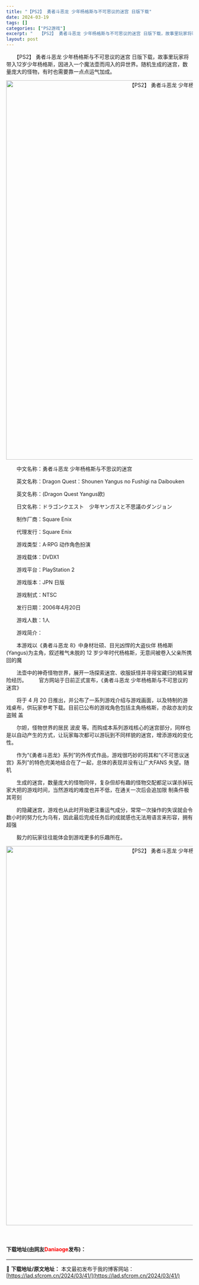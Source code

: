 ```yaml
---
title: "【PS2】 勇者斗恶龙 少年杨格斯与不可思议的迷宫 日版下载"
date: 2024-03-19
tags: []
categories: ["PS2游戏"]
excerpt: "　　【PS2】 勇者斗恶龙 少年杨格斯与不可思议的迷宫 日版下载，故事里玩家将带入12岁少年杨格斯，因进入一个魔法壶而闯入的异世界。随机生成的迷宫，数量庞大的怪物，有时也需要靠一点点运气加成。 　　中文名称：勇者斗恶龙 少年杨格斯与不思议的迷宫 　　英文名称：Dragon Quest：Shounen&hellip;"
layout: post
---
```


 <p>　　【PS2】 勇者斗恶龙 少年杨格斯与不可思议的迷宫 日版下载，故事里玩家将带入12岁少年杨格斯，因进入一个魔法壶而闯入的异世界。随机生成的迷宫，数量庞大的怪物，有时也需要靠一点点运气加成。</p> <p align="center"><img align="" border="0" src="https://lad.sfcrom.cn/wp-content/uploads/2024/03/20240319_65f99685c016a.jpg" width="1023" alt="【PS2】 勇者斗恶龙 少年杨格斯与不可思议的迷宫 日版下载" /></p> <p>　　中文名称：勇者斗恶龙 少年杨格斯与不思议的迷宫</p> <p>　　英文名称：Dragon Quest：Shounen Yangus no Fushigi na Daibouken</p> <p>　　英文名称：(Dragon Quest Yangus欧)</p> <p>　　日文名称：ドラゴンクエスト　少年ヤンガスと不思議のダンジョン</p> <p>　　制作厂商：Square Enix</p> <p>　　代理发行：Square Enix</p> <p>　　游戏类型：A&middot;RPG 动作角色扮演</p> <p>　　游戏载体：DVDX1</p> <p>　　游戏平台：PlayStation 2</p> <p>　　游戏版本：JPN 日版</p> <p>　　游戏制式：NTSC</p> <p>　　发行日期：2006年4月20日</p> <p>　　游戏人数：1人</p> <p>　　游戏简介：</p> <p>　　本游戏以《勇者斗恶龙 8》中身材壮硕、目光凶悍的大盗伙伴 杨格斯(Yangus)为主角，叙述稚气未脱的 12 岁少年时代杨格斯，无意间被卷入父亲所携回的魔</p> <p>　　法壶中的神奇怪物世界，展开一场探索迷宫、收服妖怪并寻得宝藏归的精采冒险经历。 　　官方网站于日前正式宣布，《勇者斗恶龙 少年杨格斯与不可思议的迷宫》</p> <p>　　将于 4 月 20 日推出，并公布了一系列游戏介绍与游戏画面，以及特制的游戏桌布，供玩家参考下载。目前已公布的游戏角色包括主角杨格斯，亦敌亦友的女盗贼 盖</p> <p>　　尔妲，怪物世界的居民 波皮 等。而购成本系列游戏核心的迷宫部分，同样也是以自动产生的方式，让玩家每次都可以游玩到不同样貌的迷宫，增添游戏的变化性。</p> <p>　　作为&ldquo;《勇者斗恶龙》系列&rdquo;的外传式作品，游戏很巧妙的将其和&ldquo;《不可思议迷宫》系列&rdquo;的特色完美地结合在了一起，总体的表现并没有让广大FANS 失望。随机</p> <p>　　生成的迷宫，数量庞大的怪物同伴，复杂但却有趣的怪物交配都足以谋杀掉玩家大把的游戏时间，当然游戏的难度也并不低，在通关一次后会追加限 制条件极其苛刻</p> <p>　　的隐藏迷宫，游戏也从此时开始更注重运气成分，常常一次操作的失误就会令数小时的努力化为乌有，因此最后完成任务后的成就感也无法用语言来形容，拥有超强</p> <p>　　毅力的玩家往往能体会到游戏更多的乐趣所在。</p> <p align="center"><img align="" border="0" src="https://lad.sfcrom.cn/wp-content/uploads/2024/03/20240319_65f9968675838.jpg" width="1023" alt="【PS2】 勇者斗恶龙 少年杨格斯与不可思议的迷宫 日版下载" /></p> <p>　　    <p><h4>下载地址(由网友<font color="red">Daniaoge</font>发布)：</h4></p> 

---
📖 **下载地址/原文地址：** 本文最初发布于我的博客网站：[https://lad.sfcrom.cn/2024/03/41/](https://lad.sfcrom.cn/2024/03/41/)
